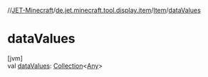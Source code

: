 //[JET-Minecraft](../../../index.md)/[de.jet.minecraft.tool.display.item](../index.md)/[Item](index.md)/[dataValues](data-values.md)

# dataValues

[jvm]\
val [dataValues](data-values.md): [Collection](https://kotlinlang.org/api/latest/jvm/stdlib/kotlin.collections/-collection/index.html)&lt;[Any](https://kotlinlang.org/api/latest/jvm/stdlib/kotlin/-any/index.html)&gt;
